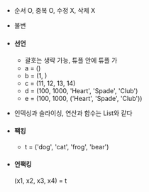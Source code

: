 - 순서 O, 중복 O, 수정 X, 삭제 X
- 불변

- #### 선언 
	- 괄호는 생략 가능, 튜플 안에 튜플 가
	- a = ()
	- b = (1, )
	- c = (11, 12, 13, 14)
	- d = (100, 1000, 'Heart', 'Spade', 'Club')
	- e = (100, 1000, ('Heart', 'Spade', 'Club'))

- 인덱싱과 슬라이싱, 연산과 함수는 List와 같다

- #### 팩킹
	-  t = ('dog', 'cat', 'frog', 'bear')

- #### 언팩킹
	(x1, x2, x3, x4) = t

 